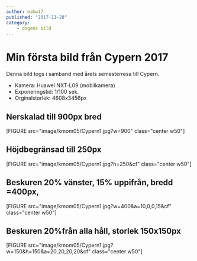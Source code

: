 ```yaml
---
author: mahw17
published: "2017-11-28"
category:
    - dagens bild
...
```

Min första bild från Cypern 2017
==================================
Denna bild togs i samband med årets semesterresa till Cypern.

* Kamera: Huawei NXT-L09 (mobilkamera)
* Exponeringstid: 1/100 sek.
* Orginalstorlek: 4608x3456px

Nerskalad till 900px bred
--------
[FIGURE src="image/kmom05/Cypern1.jpg?w=900" class="center w50"]

Höjdbegränsad till 250px
--------

[FIGURE src="image/kmom05/Cypern1.jpg?h=250&cf" class="center w50"]

Beskuren 20% vänster, 15% uppifrån, bredd =400px,
--------

[FIGURE src="image/kmom05/Cypern1.jpg?w=400&a=10,0,0,15&cf" class="center w50"]


Beskuren 20%från alla håll, storlek 150x150px
--------

[FIGURE src="image/kmom05/Cypern1.jpg?w=150&h=150&a=20,20,20,20&cf" class="center w50"]
